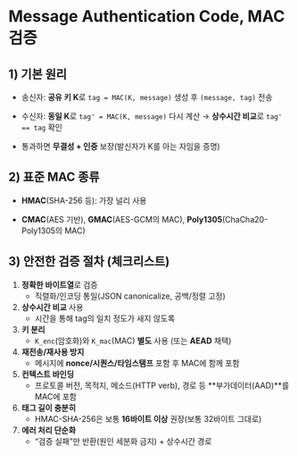 # Message Authentication Code, MAC 검증

## 1) 기본 원리

- 송신자: **공유 키 K**로 `tag = MAC(K, message)` 생성 후 `(message, tag)` 전송
    
- 수신자: **동일 K**로 `tag' = MAC(K, message)` 다시 계산 → **상수시간 비교**로 `tag' == tag` 확인
    
- 통과하면 **무결성 + 인증** 보장(발신자가 K를 아는 자임을 증명)
    

## 2) 표준 MAC 종류

- **HMAC**(SHA-256 등): 가장 널리 사용
    
- **CMAC**(AES 기반), **GMAC**(AES-GCM의 MAC), **Poly1305**(ChaCha20-Poly1305의 MAC)
    

## 3) 안전한 검증 절차 (체크리스트)

1. **정확한 바이트열**로 검증
    - 직렬화/인코딩 통일(JSON canonicalize, 공백/정렬 고정)
2. **상수시간 비교** 사용
    - 시간을 통해 tag의 일치 정도가 새지 않도록
3. **키 분리**
    - `K_enc`(암호화)와 `K_mac`(MAC) **별도** 사용 (또는 **AEAD** 채택)
4. **재전송/재사용 방지**
    - 메시지에 **nonce/시퀀스/타임스탬프** 포함 후 MAC에 함께 포함
5. **컨텍스트 바인딩**
    - 프로토콜 버전, 목적지, 메소드(HTTP verb), 경로 등 **부가데이터(AAD)**를 MAC에 포함
6. **태그 길이 충분히**
    - HMAC-SHA-256은 보통 **16바이트 이상** 권장(보통 32바이트 그대로)
7. **에러 처리 단순화**
    - “검증 실패”만 반환(원인 세분화 금지) + 상수시간 경로
